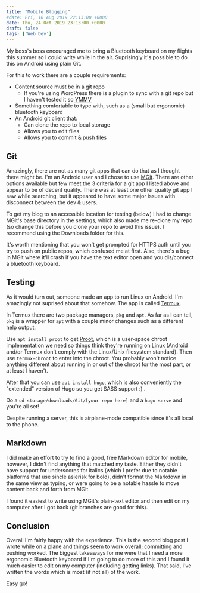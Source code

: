 ```yaml
---
title: "Mobile Blogging"
#date: Fri, 16 Aug 2019 22:13:00 +0000
date: Thu, 24 Oct 2019 23:13:00 +0000
draft: false
tags: ['Web Dev']
---
```


My boss's boss encouraged me to bring a Bluetooth keyboard on my flights this summer so I could write while in the air.
Suprisingly it's possible to do this on Android using plain Git.

<!--more-->

For this to work there are a couple requirements:

* Content source must be in a git repo
  * If you're using WordPress there is a plugin to sync with a git repo but I haven't tested it so <abbr title="your mileage may vary">YMMV</abbr>
* Something comfortable to type with, such as a (small but ergonomic) bluetooth keyboard
* An Android git client that:
  * Can clone the repo to local storage
  * Allows you to edit files
  * Allows you to commit & push files

## Git

Amazingly, there are not as many git apps that can do that as I thought there might be.
I'm an Android user and I chose to use [MGit](https://play.google.com/store/apps/details?id=com.manichord.mgit&hl=en_US).
There are other options available but few meet the 3 criteria for a git app I listed above and appear to be of decent quality.
There was at least one other quality git app I saw while searching, but it appeared to have some major issues with disconnect between the dev & users.

To get my blog to an accessible location for testing (below) I had to change MGit's base directory in the settings, which also made me re-clone my repo (so change this before you clone your repo to avoid this issue).
I recommend using the Downloads folder for this.

It's worth mentioning that you won't get prompted for HTTPS auth until you try to push on public repos, which confused me at first.
Also, there's a bug in MGit where it'll crash if you have the text editor open and you dis/connect a bluetooth keyboard.

## Testing

As it would turn out, someone made an app to run Linux on Android.
I'm amazingly not suprised about that somehow.
The app is called [Termux](https://termux.com/).

In Termux there are two package managers, `pkg` and `apt`.
As far as I can tell, `pkg` is a wrapper for `apt` with a couple minor changes such as a different help output.

Use `apt install proot` to get [Proot](https://wiki.termux.com/wiki/PRoot), which is a user-space chroot implementation we need so things think they're running on Linux (Android and/or Termux don't comply with the Linux/Unix filesystem standard).
Then use `termux-chroot` to enter into the chroot.
You probably won't notice anything different about running in or out of the chroot for the most part, or at least I haven't.

After that you can use `apt install hugo`, which is also conveniently the "extended" version of Hugo so you get SASS support :) .

Do a `cd storage/downloads/Git/[your repo here]` and a `hugo serve` and you're all set!

Despite running a server, this is airplane-mode compatible since it's all local to the phone.

## Markdown

I did make an effort to try to find a good, free Markdown editor for mobile, however, I didn't find anything that matched my taste.
Either they didn't have support for underscores for italics (which I prefer due to notable platforms that use sincle asierisk for bold), didn't format the Markdown in the same view as typing, or were going to be a notable hassle to move content back and forth from MGit.

I found it easiest to write using MGit's plain-text editor and then edit on my computer after I got back (git branches are good for this).

## Conclusion

Overall I'm fairly happy with the experience.
This is the second blog post I wrote while on a plane and things seem to work overall; committing and pushing worked.
The biggest takeaways for me were that I need a more ergonomic Bluetooth keyboard if I'm going to do more of this and I found it much easier to edit on my computer (including getting links).
That said, I've written the words which is most (if not all) of the work.

Easy go!